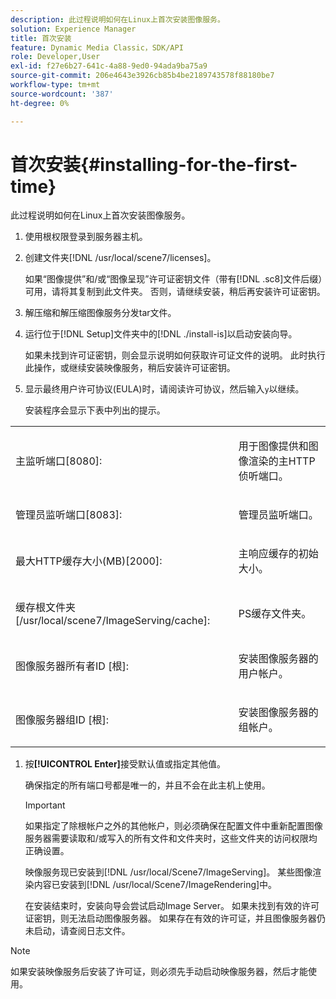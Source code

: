 ```yaml
---
description: 此过程说明如何在Linux上首次安装图像服务。
solution: Experience Manager
title: 首次安装
feature: Dynamic Media Classic，SDK/API
role: Developer,User
exl-id: f27e6b27-641c-4a88-9ed0-94ada9ba75a9
source-git-commit: 206e4643e3926cb85b4be2189743578f88180be7
workflow-type: tm+mt
source-wordcount: '387'
ht-degree: 0%

---
```


# 首次安装{#installing-for-the-first-time}

此过程说明如何在Linux上首次安装图像服务。

1. 使用根权限登录到服务器主机。
1. 创建文件夹[!DNL /usr/local/scene7/licenses]。

   如果“图像提供”和/或“图像呈现”许可证密钥文件（带有[!DNL .sc8]文件后缀）可用，请将其复制到此文件夹。 否则，请继续安装，稍后再安装许可证密钥。
1. 解压缩和解压缩图像服务分发tar文件。
1. 运行位于[!DNL Setup]文件夹中的[!DNL ./install-is]以启动安装向导。

   如果未找到许可证密钥，则会显示说明如何获取许可证文件的说明。 此时执行此操作，或继续安装映像服务，稍后安装许可证密钥。
1. 显示最终用户许可协议(EULA)时，请阅读许可协议，然后输入`y`以继续。

   安装程序会显示下表中列出的提示。

<table id="table_0E7B673CAD8E4C5EB72F8283A0DDEFC8"> 
 <tbody> 
  <tr> 
   <td colname="col1"> <p><span class="codeph"> 主监听端口[8080]:</span> </p> </td> 
   <td colname="col2"> <p>用于图像提供和图像渲染的主HTTP侦听端口。 </p> </td> 
  </tr> 
  <tr> 
   <td colname="col1"> <p><span class="codeph"> 管理员监听端口[8083]:</span> </p> </td> 
   <td colname="col2"> <p>管理员监听端口。 </p> </td> 
  </tr> 
  <tr> 
   <td colname="col1"> <p><span class="codeph"> 最大HTTP缓存大小(MB)[2000]:</span> </p> </td> 
   <td colname="col2"> <p>主响应缓存的初始大小。 </p> </td> 
  </tr> 
  <tr> 
   <td colname="col1"> <p><span class="codeph"> 缓存根文件夹[/usr/local/scene7/ImageServing/cache]:</span> </p> </td> 
   <td colname="col2"> <p>PS缓存文件夹。 </p> </td> 
  </tr> 
  <tr> 
   <td colname="col1"> <p><span class="codeph"> 图像服务器所有者ID [根]:</span> </p> </td> 
   <td colname="col2"> <p>安装图像服务器的用户帐户。 </p> </td> 
  </tr> 
  <tr> 
   <td colname="col1"> <p><span class="codeph"> 图像服务器组ID [根]:</span> </p> </td> 
   <td colname="col2"> <p>安装图像服务器的组帐户。 </p> </td> 
  </tr> 
 </tbody> 
</table>

1. 按&#x200B;**[!UICONTROL Enter]**&#x200B;接受默认值或指定其他值。

   确保指定的所有端口号都是唯一的，并且不会在此主机上使用。

   >[!IMPORTANT]
   >
   >如果指定了除根帐户之外的其他帐户，则必须确保在配置文件中重新配置图像服务器需要读取和/或写入的所有文件和文件夹时，这些文件夹的访问权限均正确设置。
   >
   >映像服务现已安装到[!DNL /usr/local/Scene7/ImageServing]。 某些图像渲染内容已安装到[!DNL /usr/local/Scene7/ImageRendering]中。
   >
   >在安装结束时，安装向导会尝试启动Image Server。 如果未找到有效的许可证密钥，则无法启动图像服务器。 如果存在有效的许可证，并且图像服务器仍未启动，请查阅日志文件。

>[!NOTE]
>
>如果安装映像服务后安装了许可证，则必须先手动启动映像服务器，然后才能使用。
